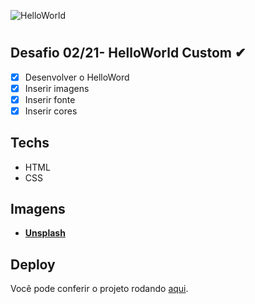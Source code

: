 ![HelloWorld](../assets/HelloWorld.jpg)

#

## Desafio 02/21- HelloWorld Custom ✔

- [x] Desenvolver o HelloWord
- [x] Inserir imagens
- [x] Inserir fonte
- [x] Inserir cores

## Techs

- HTML
- CSS

## Imagens

- **[Unsplash](https://unsplash.com/)**

## Deploy

Você pode conferir o projeto rodando [aqui](famous-croissant-503baf.netlify.app).
